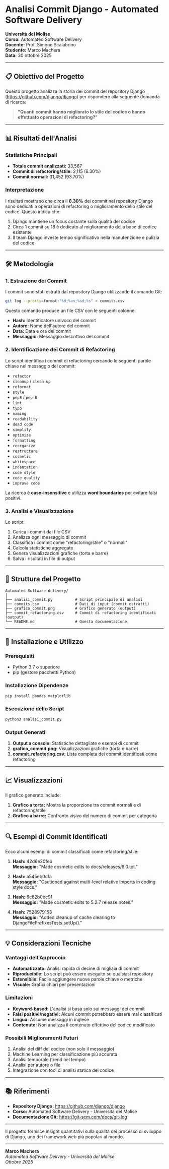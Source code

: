 # Analisi Commit Django - Automated Software Delivery

**Università del Molise**  
**Corso:** Automated Software Delivery  
**Docente:** Prof. Simone Scalabrino  
**Studente:** Marco Machera  
**Data:** 30 ottobre 2025

---

## 📋 Obiettivo del Progetto

Questo progetto analizza la storia dei commit del repository Django (https://github.com/django/django) per rispondere alla seguente domanda di ricerca:

> **"Quanti commit hanno migliorato lo stile del codice o hanno effettuato operazioni di refactoring?"**

---

## 📊 Risultati dell'Analisi

### Statistiche Principali

- **Totale commit analizzati:** 33,567
- **Commit di refactoring/stile:** 2,115 (6.30%)
- **Commit normali:** 31,452 (93.70%)

### Interpretazione

I risultati mostrano che circa il **6.30%** dei commit nel repository Django sono dedicati a operazioni di refactoring o miglioramento dello stile del codice. Questo indica che:

1. Django mantiene un focus costante sulla qualità del codice
2. Circa 1 commit su 16 è dedicato al miglioramento della base di codice esistente
3. Il team Django investe tempo significativo nella manutenzione e pulizia del codice

---

## 🛠️ Metodologia

### 1. Estrazione dei Commit

I commit sono stati estratti dal repository Django utilizzando il comando Git:

```bash
git log --pretty=format:"%H;%an;%ad;%s" > commits.csv
```

Questo comando produce un file CSV con le seguenti colonne:
- **Hash:** Identificatore univoco del commit
- **Autore:** Nome dell'autore del commit
- **Data:** Data e ora del commit
- **Messaggio:** Messaggio descrittivo del commit

### 2. Identificazione dei Commit di Refactoring

Lo script identifica i commit di refactoring cercando le seguenti parole chiave nel messaggio del commit:

- `refactor`
- `cleanup` / `clean up`
- `reformat`
- `style`
- `pep8` / `pep 8`
- `lint`
- `typo`
- `naming`
- `readability`
- `dead code`
- `simplify`
- `optimize`
- `formatting`
- `reorganize`
- `restructure`
- `cosmetic`
- `whitespace`
- `indentation`
- `code style`
- `code quality`
- `improve code`

La ricerca è **case-insensitive** e utilizza **word boundaries** per evitare falsi positivi.

### 3. Analisi e Visualizzazione

Lo script:
1. Carica i commit dal file CSV
2. Analizza ogni messaggio di commit
3. Classifica i commit come "refactoring/stile" o "normali"
4. Calcola statistiche aggregate
5. Genera visualizzazioni grafiche (torta e barre)
6. Salva i risultati in file di output

---

## 📁 Struttura del Progetto

```
Automated Software delivery/
│
├── analisi_commit.py          # Script principale di analisi
├── commits.csv                # Dati di input (commit estratti)
├── grafico_commit.png         # Grafico generato (output)
├── commit_refactoring.csv     # Commit di refactoring identificati (output)
└── README.md                  # Questa documentazione
```

---

## 🚀 Installazione e Utilizzo

### Prerequisiti

- Python 3.7 o superiore
- pip (gestore pacchetti Python)

### Installazione Dipendenze

```bash
pip install pandas matplotlib
```

### Esecuzione dello Script

```bash
python3 analisi_commit.py
```

### Output Generati

1. **Output a console:** Statistiche dettagliate e esempi di commit
2. **grafico_commit.png:** Visualizzazioni grafiche (torta e barre)
3. **commit_refactoring.csv:** Lista completa dei commit identificati come refactoring

---

## 📈 Visualizzazioni

Il grafico generato include:

1. **Grafico a torta:** Mostra la proporzione tra commit normali e di refactoring/stile
2. **Grafico a barre:** Confronto visivo del numero di commit per categoria

---

## 🔍 Esempi di Commit Identificati

Ecco alcuni esempi di commit classificati come refactoring/stile:

1. **Hash:** 42d6e20feb  
   **Messaggio:** "Made cosmetic edits to docs/releases/6.0.txt."

2. **Hash:** a545eb0c1a  
   **Messaggio:** "Cautioned against multi-level relative imports in coding style docs."

3. **Hash:** 6c82b0bc91  
   **Messaggio:** "Made cosmetic edits to 5.2.7 release notes."

4. **Hash:** 7528979153  
   **Messaggio:** "Added cleanup of cache clearing to DjangoFilePrefixesTests.setUp()."

---

## 💡 Considerazioni Tecniche

### Vantaggi dell'Approccio

- **Automatizzato:** Analisi rapida di decine di migliaia di commit
- **Riproducibile:** Lo script può essere eseguito su qualsiasi repository
- **Estensibile:** Facile aggiungere nuove parole chiave o metriche
- **Visuale:** Grafici chiari per presentazioni

### Limitazioni

- **Keyword-based:** L'analisi si basa solo sui messaggi dei commit
- **Falsi positivi/negativi:** Alcuni commit potrebbero essere mal classificati
- **Lingua:** Assume messaggi in inglese
- **Contenuto:** Non analizza il contenuto effettivo del codice modificato

### Possibili Miglioramenti Futuri

1. Analisi del diff del codice (non solo il messaggio)
2. Machine Learning per classificazione più accurata
3. Analisi temporale (trend nel tempo)
4. Analisi per autore o file
5. Integrazione con tool di analisi statica del codice

---

## 📚 Riferimenti

- **Repository Django:** https://github.com/django/django
- **Corso:** Automated Software Delivery - Università del Molise
- **Documentazione Git:** https://git-scm.com/docs/git-log

---

Il progetto fornisce insight quantitativi sulla qualità del processo di sviluppo di Django, uno dei framework web più popolari al mondo.

---

**Marco Machera**  
*Automated Software Delivery - Università del Molise*  
*Ottobre 2025*
